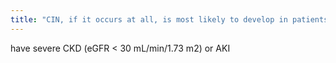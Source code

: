 ```yaml
---
title: "CIN, if it occurs at all, is most likely to develop in patients who_______-"
---
```

have severe CKD (eGFR &lt; 30 mL/min/1.73 m2) or AKI

